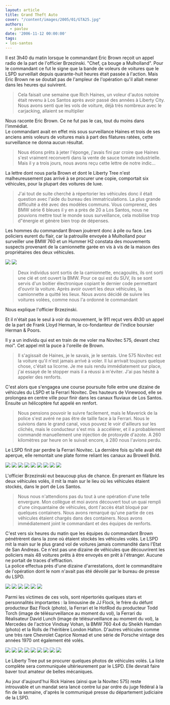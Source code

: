 ```yaml
---
layout: article
title: Grand Theft Auto
cover: "/content/images/2005/01/GTA25.jpg"
authors:
  - pavlov
date: '2006-11-12 00:00:00'
tags:
- los-santos
---
```


Il est 3h40 du matin lorsque le commandant Eric Brown reçoit un appel radio de la part de l'officier Brzezinski. "Chef, ça bouge a Mulholland". Pour le commandant ce fut le signe que la bande de voleurs de voitures que le LSPD surveillait depuis quarante-huit heures était passée à l'action. Mais Eric Brown ne se doutait pas de l'ampleur de l'opération qu'il allait mener dans les heures qui suivirent.

> Cela faisait une semaine que Rich Haines, un voleur d'autos notoire était revenu à Los Santos après avoir passé des années à Liberty City. Nous avons senti que les vols de voiture, déjà très nombreux avec le carjacking, allaient se multiplier

Nous raconte Eric Brown. Ce ne fut pas le cas, tout du moins dans l'immédiat.  
Le commandant avait en effet mis sous surveillance Haines et trois de ses anciens amis voleurs de voitures mais à part des filatures ratées, cette surveillance ne donna aucun résultat.

> Nous étions prêts à jeter l'éponge, j'avais fini par croire que Haines s'est vraiment reconverti dans la vente de sauce tomate industrielle. Mais il y a trois jours, nous avons reçu cette lettre de notre indic...

La lettre dont nous parla Brown et dont le Liberty Tree n'est malheureusement pas arrivé à se procurer une copie, comportait six véhicules, pour la plupart des voitures de luxe.

> J'ai tout de suite cherché à répertorier les véhicules donc il était question avec l'aide du bureau des immatriculations. La plus grande difficulté a été avec des modèles communs. Vous comprenez, des BMW série 6 bleues il y en a près de 20 a Los Santos, nous ne pouvions mettre tout le monde sous surveillance, cela mobilise trop d"énergie et génère bien trop de dépenses.

Les hommes du commandant Brown jouèrent donc à pile ou face. Les policiers eurent du flair, car la patrouille envoyée à Mulholland pour surveiller une BMW 760 et un Hummer H2 constata des mouvements suspects provenant de la camionnette garée en vis à vis de la maison des propriétaires des deux véhicules.

![](/content/images/2005/01/GTA03.jpg)
![](/content/images/2005/01/GTA04.jpg)

> Deux individus sont sortis de la camionnette, encagoulés, ils ont sorti une clé et ont ouvert la BMW. Pour ce qui est du SUV, ils se sont servis d'un boitier électronique copiant le dernier code permettant d'ouvrir la voiture. Après avoir ouvert les deux véhicules, la camionnette a quitté les lieux. Nous avons décidé de suivre les voitures volées, comme nous l'a ordonné le commandant

Nous explique l'officier Brzezinski.

Et il n'était pas le seul à voir du mouvement, le 911 reçut vers 4h30 un appel de la part de Frank Lloyd Herman, le co-fondanteur de l'indice boursier Herman & Poors.

Il y a un individu qui est en train de me voler ma Novitec 575, devant chez moi". Cet appel mit la puce à l'oreille de Brown.

> Il s'agissait de Haines, je le savais, je le sentais. Une 575 Novitec est la voiture qu'il n'est jamais arrivé à voler. Il lui arrivait toujours quelque chose, c'était sa licorne. Je me suis rendu immédiatement sur place, j'ai essayé de le stopper mais il a réussi à m'éviter. J'ai pas hésité&nbsp;à appeler des renforts.

C'est alors que s'engagea une course poursuite folle entre une dizaine de véhicules du LSPD et la Ferrari Novitec. Des hauteurs de Vinewood, elle se prolongea en centre ville pour finir dans les canaux fluviaux de Los Santos. Ensuite un hélicoptère fut appelé en renfort.

> Nous pensions pouvoir le suivre facilement, mais le Maverick de la police s'est avéré ne pas être de taille face à la Ferrari. Nous le suivions dans le grand canal, vous pouvez le voir d'ailleurs sur les clichés, mais le conducteur s'est mis&nbsp; à accélérer, et il a probablement commandé manuellement une injection de protoxyde d'azote. A 260 kilomètres par heure on le suivait encore, à 280 nous l'avions perdu.

Le LSPD finit par perdre la Ferrari Novitec. La dernière fois qu'elle avait été aperçue, elle remontait une plate forme reliant les canaux au Browell Bvld.

![](/content/images/2005/01/GTA22.jpg)
![](/content/images/2005/01/GTA23.jpg)
![](/content/images/2005/01/GTA24.jpg)
![](/content/images/2005/01/GTA25.jpg)
![](/content/images/2005/01/GTA26.jpg)
![](/content/images/2005/01/GTA27.jpg)
![](/content/images/2005/01/GTA28.jpg)
![](/content/images/2005/01/GTA18.jpg)
![](/content/images/2005/01/GTA19.jpg)

L'officier Brzezinski eut beaucoup plus de chance. En prenant en filature les deux véhicules volés, il mit la main sur le lieu où les véhicules étaient stockés, dans le port de Los Santos.

> Nous nous n'attendions pas du tout à une opération d'une telle envergure. Mon collègue et moi avons découvert tout un quai rempli d'une cinquantaine de véhicules, dont l'accès était bloqué par quelques containers. Nous avons remarqué qu'une partie de ces véhicules étaient chargés dans des containers. Nous avons immédiatement joint le commandant et des équipes de renforts.

C'est vers six heures du matin que les équipes du commandant Brown pénétrèrent dans la zone où étaient stockés les véhicules volés. Le LSPD mit la main sur le plus grand vol de voitures jamais commandité dans l'Etat de San Andreas. Ce n'est pas une dizaine de véhicules que découvrirent les policiers mais 48 voitures prêts à être envoyés en prêt à l'étranger. Aucune ne portait de traces d'effraction.  
La police effectua près d'une dizaine d'arrestations, dont le commanditaire de l'opération dont le nom n'avait pas été dévoilé par le bureau de presse du LSPD.

![](/content/images/2005/01/GTA05.jpg)
![](/content/images/2005/01/GTA06.jpg)
![](/content/images/2005/01/GTA08.jpg)
![](/content/images/2005/01/GTA09.jpg)
![](/content/images/2005/01/GTA10.jpg)
![](/content/images/2005/01/GTA11.jpg)

Parmi les victimes de ces vols, sont répertoriés quelques stars et personnalités importantes : la limousine de JJ Flock, le frère du défunt producteur Baz Flock (photo), la Ferrari et le HotRod du producteur Todd Torch (image de télésurveillance au moment du vol), la Ferrari du Réalisateur David Lunch (image de télésurveillance au moment du vol), la Mercedes de l'actrice Vindsay Vohan, la BMW 760 4x4 du Sheikh Hamdan (photo) et la Rolls de l’héritière London Halton. D'autres véhicules comme une très rare Chevrolet Caprice Nomad et une série de Porsche vintage des années 1970 ont également été volés.

![](/content/images/2005/01/GTA14.jpg)
![](/content/images/2005/01/GTA13.jpg)
![](/content/images/2005/01/GTA12.jpg)
![](/content/images/2005/01/GTA17.jpg)
![](/content/images/2005/01/GTA16.jpg)
![](/content/images/2005/01/GTA15.jpg)
![](/content/images/2005/01/GTA02.jpg)
![](/content/images/2005/01/GTA21.jpg)
![](/content/images/2005/01/GTA20.jpg)

Le Liberty Tree put se procurer quelques photos de véhicules volés. La liste complète sera communiquée ultérieurement par le LSPD. Elle devrait faire baver tout amateur de belles mécaniques.

Au jour d'aujourd'hui Rick Haines (ainsi que la Novitec 575) reste introuvable et un mandat sera lancé contre lui par ordre du juge fédéral à la fin de la semaine, d'après le communiqué presse du département judiciaire de la LSPD.